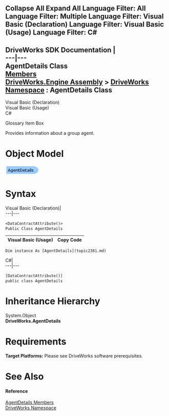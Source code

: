 Collapse All Expand All Language Filter: All  Language Filter: Multiple  Language Filter: Visual Basic (Declaration) Language Filter: Visual Basic (Usage) Language Filter: C#  
---  
DriveWorks SDK Documentation  |   
---|---  
AgentDetails Class   
[Members](topic2382.md)   
[DriveWorks.Engine Assembly](topic2156.md) > [DriveWorks Namespace](topic2159.md) : AgentDetails Class  
---  
  
Visual Basic (Declaration)    
Visual Basic (Usage)    
C# 

Glossary Item Box

Provides information about a group agent. 

# Object Model

![](dotnetdiagramimages/image78.png)

# Syntax

Visual Basic (Declaration)|   
---|---  
      
    
    <DataContractAttribute()>
    Public Class AgentDetails   
  
Visual Basic (Usage)| Copy Code  
---|---  
      
    
    Dim instance As [AgentDetails](topic2381.md)  
  
C#|   
---|---  
      
    
    [DataContractAttribute()]
    public class AgentDetails   
  
# Inheritance Hierarchy

System.Object  
**DriveWorks.AgentDetails**  


# Requirements

**Target Platforms:** Please see DriveWorks software prerequisites.

# See Also

#### Reference

[AgentDetails Members](topic2382.md)   
[DriveWorks Namespace](topic2159.md)


